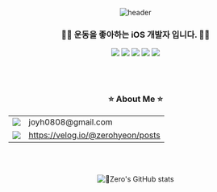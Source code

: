 <div align="center">
  
  ![header](https://capsule-render.vercel.app/api?height=300&type=Slice&color=gradient&customColorList=17&text=Zero&fontSize=80&desc=Jo%20Yeong%20Hyeon&descSize=30&fontAlign=50&fontAlignY=90&descAlignY=70&fontColor=FFFFFF&animation=twinkling)
</div>



<div align="center">

### 🏋️‍♂️ 운동을 좋아하는 iOS 개발자 입니다. 🏋️‍♂️
  <img src="https://img.shields.io/badge/Swift-F05138?style=for-the-badge&logo=Swift&logoColor=white">
  <img src="https://img.shields.io/badge/Xcode-147EFB?style=for-the-badge&logo=Xcode&logoColor=white">
  <img src="https://img.shields.io/badge/GitHub-181717?style=for-the-badge&logo=Github&logoColor=white">
  <img src="https://img.shields.io/badge/Figma-F24E1E?style=for-the-badge&logo=Figma&logoColor=white">
  <img src="https://img.shields.io/badge/Slack-4A154B?style=for-the-badge&logo=Slack&logoColor=white">

<br><br>

### ⭐️ About Me ⭐️
<table>
  <tr>
    <td><img src="https://img.shields.io/badge/Gmail-EA4335?style=for-the-badge&logo=Gmail&logoColor=white"></td>
    <td>joyh0808@gmail.com</td>
  </tr>
  <tr>
    <td><img src="https://img.shields.io/badge/Velog-20C997?style=for-the-badge&logo=Velog&logoColor=white"></td>
    <td><a href="https://velog.io/@zerohyeon/posts">https://velog.io/@zerohyeon/posts</a></td>
  </tr>
</table>

<br><br>

![Zero's GitHub stats](https://github-readme-stats.vercel.app/api?username=zerohyeon94&show_icons=true&theme=radical)
</div>

